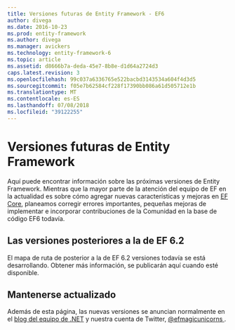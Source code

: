 ```yaml
---
title: Versiones futuras de Entity Framework - EF6
author: divega
ms.date: 2016-10-23
ms.prod: entity-framework
ms.author: divega
ms.manager: avickers
ms.technology: entity-framework-6
ms.topic: article
ms.assetid: d8666b7a-deda-45e7-8b8e-d1d64a2724d3
caps.latest.revision: 3
ms.openlocfilehash: 99c037a6336765e522bacbd3143534a604f4d3d5
ms.sourcegitcommit: f05e7b62584cf228f17390bb086a61d505712e1b
ms.translationtype: MT
ms.contentlocale: es-ES
ms.lasthandoff: 07/08/2018
ms.locfileid: "39122255"
---
```

# <a name="future-versions-of-entity-framework"></a>Versiones futuras de Entity Framework 
Aquí puede encontrar información sobre las próximas versiones de Entity Framework.
Mientras que la mayor parte de la atención del equipo de EF en la actualidad es sobre cómo agregar nuevas características y mejoras en [EF Core](https://docs.microsoft.com/en-us/ef/core/index), planeamos corregir errores importantes, pequeñas mejoras de implementar e incorporar contribuciones de la Comunidad en la base de código EF6 todavía.

## <a name="post-ef-62-releases"></a>Las versiones posteriores a la de EF 6.2

El mapa de ruta de posterior a la de EF 6.2 versiones todavía se está desarrollando. Obtener más información, se publicarán aquí cuando esté disponible.
 
## <a name="staying-up-to-date"></a>Mantenerse actualizado  
  
Además de esta página, las nuevas versiones se anuncian normalmente en el [blog del equipo de .NET](https://blogs.msdn.microsoft.com/dotnet/tag/entity-framework/) y nuestra cuenta de Twitter, [ @efmagicunicorns ](http://twitter.com/efmagicunicorns).
  